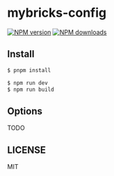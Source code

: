 # mybricks-config

[![NPM version](https://img.shields.io/npm/v/mybricks-config.svg?style=flat)](https://npmjs.org/package/mybricks-config)
[![NPM downloads](http://img.shields.io/npm/dm/mybricks-config.svg?style=flat)](https://npmjs.org/package/mybricks-config)

## Install

```bash
$ pnpm install
```

```bash
$ npm run dev
$ npm run build
```

## Options

TODO

## LICENSE

MIT
